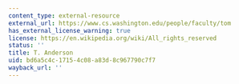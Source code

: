 ```yaml
---
content_type: external-resource
external_url: https://www.cs.washington.edu/people/faculty/tom
has_external_license_warning: true
license: https://en.wikipedia.org/wiki/All_rights_reserved
status: ''
title: T. Anderson
uid: bd6a5c4c-1715-4c08-a83d-8c967790c7f7
wayback_url: ''
---
```

